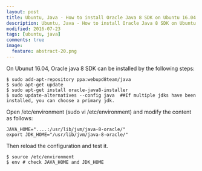 ```yaml
---
layout: post
title: Ubuntu, Java - How to install Oracle Java 8 SDK on Ubuntu 16.04
description: Ubuntu, Java - How to install Oracle Java 8 SDK on Ubuntu 16.04
modified: 2016-07-23
tags: [ubuntu, java]
comments: true
image:
  feature: abstract-20.png
---
```

On Ubunut 16.04, Oracle java 8 SDK can be installed by the following steps:

```
$ sudo add-apt-repository ppa:webupd8team/java
$ sudo apt-get update
$ sudo apt-get install oracle-java8-installer
$ sudo update-alternatives --config java  ##If multiple jdks have been installed, you can choose a primary jdk.  
```

Open /etc/environment (sudo vi /etc/environment) and modify the content as follows:

```
JAVA_HOME="....:/usr/lib/jvm/java-8-oracle/" 
export JDK_HOME="/usr/lib/jvm/java-8-oracle/"
```

Then reload the configuration and test it. 

```
$ source /etc/environment
$ env # check JAVA_HOME and JDK_HOME
```
